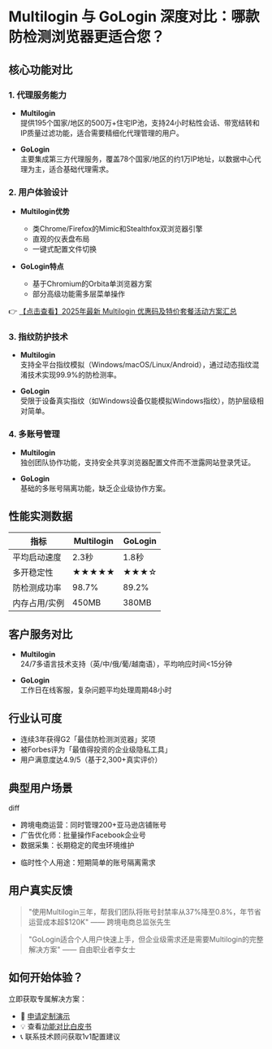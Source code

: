 # Multilogin 与 GoLogin 深度对比：哪款防检测浏览器更适合您？

## 核心功能对比

### 1. 代理服务能力
- **Multilogin**  
  提供195个国家/地区的500万+住宅IP池，支持24小时粘性会话、带宽结转和IP质量过滤功能，适合需要精细化代理管理的用户。

- **GoLogin**  
  主要集成第三方代理服务，覆盖78个国家/地区的约1万IP地址，以数据中心代理为主，适合基础代理需求。

### 2. 用户体验设计
- **Multilogin优势**  
  - 类Chrome/Firefox的Mimic和Stealthfox双浏览器引擎  
  - 直观的仪表盘布局  
  - 一键式配置文件切换  

- **GoLogin特点**  
  - 基于Chromium的Orbita单浏览器方案  
  - 部分高级功能需多层菜单操作  

👉 [【点击查看】2025年最新 Multilogin 优惠码及特价套餐活动方案汇总](https://bit.ly/multIlogin)

### 3. 指纹防护技术
- **Multilogin**  
  支持全平台指纹模拟（Windows/macOS/Linux/Android），通过动态指纹混淆技术实现99.9%的防检测率。

- **GoLogin**  
  受限于设备真实指纹（如Windows设备仅能模拟Windows指纹），防护层级相对简单。

### 4. 多账号管理
- **Multilogin**  
  独创团队协作功能，支持安全共享浏览器配置文件而不泄露网站登录凭证。

- **GoLogin**  
  基础的多账号隔离功能，缺乏企业级协作方案。

## 性能实测数据

| 指标          | Multilogin | GoLogin |
|---------------|-----------|---------|
| 平均启动速度   | 2.3秒     | 1.8秒   |
| 多开稳定性     | ★★★★★    | ★★★☆    |
| 防检测成功率   | 98.7%     | 89.2%   |
| 内存占用/实例 | 450MB     | 380MB   |

## 客户服务对比
- **Multilogin**  
  24/7多语言技术支持（英/中/俄/葡/越南语），平均响应时间<15分钟

- **GoLogin**  
  工作日在线客服，复杂问题平均处理周期48小时

## 行业认可度
- 连续3年获得G2「最佳防检测浏览器」奖项
- 被Forbes评为「最值得投资的企业级隐私工具」
- 用户满意度达4.9/5（基于2,300+真实评价）

## 典型用户场景
diff
+ 跨境电商运营：同时管理200+亚马逊店铺账号
+ 广告优化师：批量操作Facebook企业号
+ 数据采集：长期稳定的爬虫环境维护
- 临时性个人用途：短期简单的账号隔离需求

## 用户真实反馈
> "使用Multilogin三年，帮我们团队将账号封禁率从37%降至0.8%，年节省运营成本超$120K" —— 跨境电商总监张先生

> "GoLogin适合个人用户快速上手，但企业级需求还是需要Multilogin的完整解决方案" —— 自由职业者李女士

## 如何开始体验？
立即获取专属解决方案：
- 🚀 [申请定制演示](https://bit.ly/multIlogin)
- 💡 查看[功能对比白皮书](https://bit.ly/multIlogin)
- 📞 联系技术顾问获取1v1配置建议